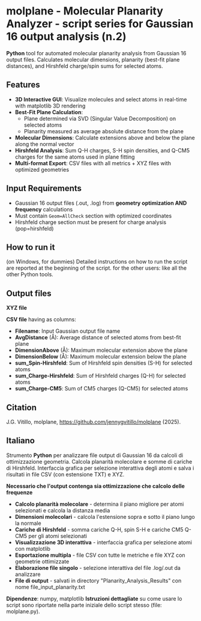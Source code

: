 # molplane - Molecular Planarity Analyzer - script series for Gaussian 16 output analysis (n.2)
**Python** tool for automated molecular planarity analysis from Gaussian 16 output files.
Calculates molecular dimensions, planarity (best-fit plane distances), and Hirshfeld charge/spin sums for selected atoms.

## Features

- **3D Interactive GUI**: Visualize molecules and select atoms in real-time with matplotlib 3D rendering
- **Best-Fit Plane Calculation**: 
  - Plane determined via SVD (Singular Value Decomposition) on selected atoms
  - Planarity measured as average absolute distance from the plane
- **Molecular Dimensions**: Calculate extensions above and below the plane along the normal vector
- **Hirshfeld Analysis**: Sum Q-H charges, S-H spin densities, and Q-CM5 charges for the same atoms used in plane fitting
- **Multi-format Export**: CSV files with all metrics + XYZ files with optimized geometries

## Input Requirements
- Gaussian 16 output files (.out, .log) from **geometry optimization AND frequency** calculations
- Must contain `Geom=AllCheck` section with optimized coordinates
- Hirshfeld charge section must be present for charge analysis (pop=hirshfeld)

## How to run it
(on Windows, for dummies) Detailed instructions on how to run the script are reported at the beginning of the script.
for the other users: like all the other Python tools.

## Output files
**XYZ file**

**CSV file** having as columns:
- **Filename**: Input Gaussian output file name
- **AvgDistance** (Å): Average distance of selected atoms from best-fit plane  
- **DimensionAbove** (Å): Maximum molecular extension above the plane
- **DimensionBelow** (Å): Maximum molecular extension below the plane
- **sum_Spin-Hirshfeld**: Sum of Hirshfeld spin densities (S-H) for selected atoms
- **sum_Charge-Hirshfeld**: Sum of Hirshfeld charges (Q-H) for selected atoms  
- **sum_Charge-CM5**: Sum of CM5 charges (Q-CM5) for selected atoms

## Citation
J.G. Vitillo, molplane, https://github.com/jennygvitillo/molplane (2025).

## Italiano
Strumento **Python** per analizzare file output di Gaussian 16 da calcoli di ottimizzazione geometria. Calcola planarità molecolare e somme di cariche di Hirshfeld. Interfaccia grafica per selezione interattiva degli atomi e salva i risultati in file CSV (con estensione TXT) e XYZ.

**Necessario che l'output contenga sia ottimizzazione che calcolo delle frequenze**

- **Calcolo planarità molecolare** - determina il piano migliore per atomi selezionati e calcola la distanza media
- **Dimensioni molecolari** - calcola l'estensione sopra e sotto il piano lungo la normale
- **Cariche di Hirshfeld** - somma cariche Q-H, spin S-H e cariche CM5 Q-CM5 per gli atomi selezionati
- **Visualizzazione 3D interattiva** - interfaccia grafica per selezione atomi con matplotlib
- **Esportazione multipla** - file CSV con tutte le metriche e file XYZ con geometrie ottimizzate
- **Elaborazione file singolo** - selezione interattiva del file .log/.out da analizzare
- **File di output** - salvati in directory "Planarity_Analysis_Results" con nome file_input_planarity.txt

**Dipendenze**: numpy, matplotlib
**Istruzioni dettagliate** su come usare lo script sono riportate nella parte iniziale dello script stesso (file: molplane.py).



